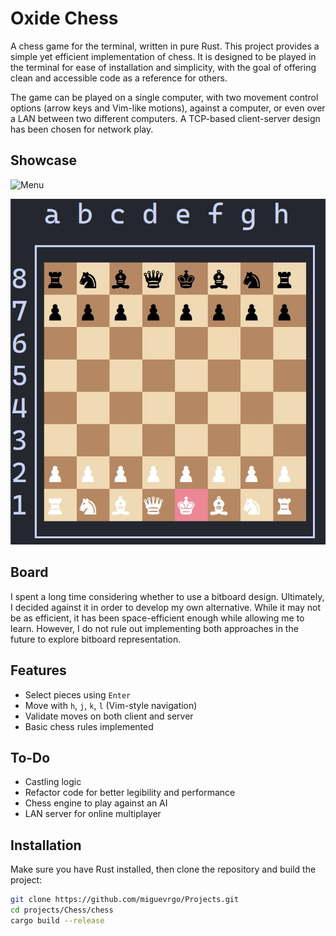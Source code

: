 # Oxide Chess 

A chess game for the terminal, written in pure Rust. This project provides a simple yet efficient implementation of chess. It is designed to be played in the terminal for ease of installation and simplicity, with the goal of offering clean and accessible code as a reference for others.

The game can be played on a single computer, with two movement control options (arrow keys and Vim-like motions), against a computer, or even over a LAN between two different computers. A TCP-based client-server design has been chosen for network play.

## Showcase
![Menu](https://github.com/Miguevrgo/Projects/main/Chess/menu.jpg?raw=true)

![Game](https://github.com/Miguevrgo/Projects/blob/main/Chess/game.jpg?raw=true)
## Board
I spent a long time considering whether to use a bitboard design. Ultimately, I decided against it in order to develop my own alternative. While it may not be as efficient, it has been space-efficient enough while allowing me to learn. However, I do not rule out implementing both approaches in the future to explore bitboard representation.

## Features
- Select pieces using `Enter`
- Move with `h`, `j`, `k`, `l` (Vim-style navigation)
- Validate moves on both client and server
- Basic chess rules implemented

## To-Do
- Castling logic
- Refactor code for better legibility and performance
- Chess engine to play against an AI
- LAN server for online multiplayer

## Installation
Make sure you have Rust installed, then clone the repository and build the project:

```sh
git clone https://github.com/miguevrgo/Projects.git
cd projects/Chess/chess 
cargo build --release

